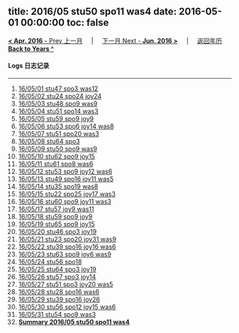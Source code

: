 title: 2016/05 stu50 spo11 was4
date: 2016-05-01 00:00:00
toc: false
---
[**< Apr. 2016** - Prev 上一月](/lifelogs/2016/04/index.html) &nbsp; &nbsp; | &nbsp; &nbsp; [下一月 Next - **Jun. 2016 >**](/lifelogs/2016/06/index.html) &nbsp; &nbsp; |  &nbsp; &nbsp; [返回年历 **Back to Years ^**](/lifelogs/index.html)
<br/>
#### Logs 日志记录
---
1. [16/05/01 stu47 spo3 was12](/lifelogs/2016/05/d01.html)
2. [16/05/02 stu24 spo24 joy24](/lifelogs/2016/05/d02.html)
3. [16/05/03 stu48 spo9 was9](/lifelogs/2016/05/d03.html)
4. [16/05/04 stu51 spo14 was3](/lifelogs/2016/05/d04.html)
5. [16/05/05 stu59 spo9 joy9](/lifelogs/2016/05/d05.html)
6. [16/05/06 stu53 spo6 joy14 was8](/lifelogs/2016/05/d06.html)
7. [16/05/07 stu51 spo20 was3](/lifelogs/2016/05/d07.html)
8. [16/05/08 stu64 spo3](/lifelogs/2016/05/d08.html)
9. [16/05/09 stu50 spo9 was9](/lifelogs/2016/05/d09.html)
10. [16/05/10 stu62 spo9 joy15](/lifelogs/2016/05/d10.html)
11. [16/05/11 stu61 spo8 was6](/lifelogs/2016/05/d11.html)
12. [16/05/12 stu53 spo9 joy12 was6](/lifelogs/2016/05/d12.html)
13. [16/05/13 stu49 spo16 joy11 was5](/lifelogs/2016/05/d13.html)
14. [16/05/14 stu35 spo19 was8](/lifelogs/2016/05/d14.html)
15. [16/05/15 stu22 spo25 joy17 was3](/lifelogs/2016/05/d15.html)
16. [16/05/16 stu60 spo9 joy11 was3](/lifelogs/2016/05/d16.html)
17. [16/05/17 stu57 joy9 was11](/lifelogs/2016/05/d17.html)
18. [16/05/18 stu59 spo9 joy9](/lifelogs/2016/05/d18.html)
19. [16/05/19 stu65 spo9 joy15](/lifelogs/2016/05/d19.html)
20. [16/05/20 stu46 spo3 joy19](/lifelogs/2016/05/d20.html)
21. [16/05/21 stu23 spo20 joy31 was9](/lifelogs/2016/05/d21.html)
22. [16/05/22 stu39 spo16 joy16 was6](/lifelogs/2016/05/d22.html)
23. [16/05/23 stu63 spo9 joy6 was9](/lifelogs/2016/05/d23.html)
24. [16/05/24 stu56 spo18](/lifelogs/2016/05/d24.html)
25. [16/05/25 stu64 spo3 joy19](/lifelogs/2016/05/d25.html)
26. [16/05/26 stu57 spo3 joy14](/lifelogs/2016/05/d26.html)
27. [16/05/27 stu51 spo3 joy20 was5](/lifelogs/2016/05/d27.html)
28. [16/05/28 stu28 spo16 was6](/lifelogs/2016/05/d28.html)
29. [16/05/29 stu39 spo16 joy26](/lifelogs/2016/05/d29.html)
30. [16/05/30 stu56 spo12 joy15 was6](/lifelogs/2016/05/d30.html)
31. [16/05/31 stu54 spo9 was3](/lifelogs/2016/05/d31.html)
32. [**Summary 2016/05 stu50 spo11 was4**](/lifelogs/2016/05/time_stat.html)
